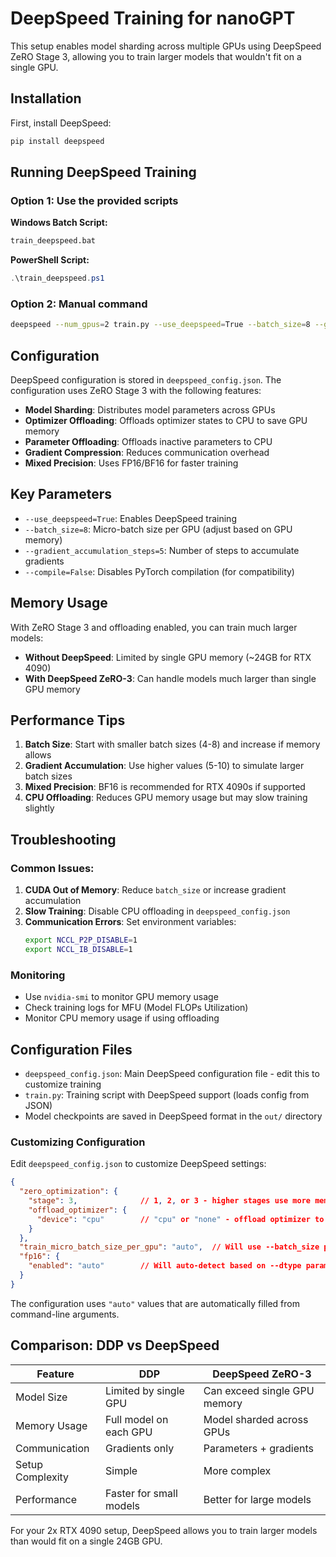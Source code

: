 # DeepSpeed Training for nanoGPT

This setup enables model sharding across multiple GPUs using DeepSpeed ZeRO Stage 3, allowing you to train larger models that wouldn't fit on a single GPU.

## Installation

First, install DeepSpeed:

```bash
pip install deepspeed
```

## Running DeepSpeed Training

### Option 1: Use the provided scripts

**Windows Batch Script:**
```cmd
train_deepspeed.bat
```

**PowerShell Script:**
```powershell
.\train_deepspeed.ps1
```

### Option 2: Manual command

```bash
deepspeed --num_gpus=2 train.py --use_deepspeed=True --batch_size=8 --gradient_accumulation_steps=5 --compile=False
```

## Configuration

DeepSpeed configuration is stored in `deepspeed_config.json`. The configuration uses ZeRO Stage 3 with the following features:

- **Model Sharding**: Distributes model parameters across GPUs
- **Optimizer Offloading**: Offloads optimizer states to CPU to save GPU memory
- **Parameter Offloading**: Offloads inactive parameters to CPU
- **Gradient Compression**: Reduces communication overhead
- **Mixed Precision**: Uses FP16/BF16 for faster training

## Key Parameters

- `--use_deepspeed=True`: Enables DeepSpeed training
- `--batch_size=8`: Micro-batch size per GPU (adjust based on GPU memory)
- `--gradient_accumulation_steps=5`: Number of steps to accumulate gradients
- `--compile=False`: Disables PyTorch compilation (for compatibility)

## Memory Usage

With ZeRO Stage 3 and offloading enabled, you can train much larger models:

- **Without DeepSpeed**: Limited by single GPU memory (~24GB for RTX 4090)
- **With DeepSpeed ZeRO-3**: Can handle models much larger than single GPU memory

## Performance Tips

1. **Batch Size**: Start with smaller batch sizes (4-8) and increase if memory allows
2. **Gradient Accumulation**: Use higher values (5-10) to simulate larger batch sizes
3. **Mixed Precision**: BF16 is recommended for RTX 4090s if supported
4. **CPU Offloading**: Reduces GPU memory usage but may slow training slightly

## Troubleshooting

### Common Issues:

1. **CUDA Out of Memory**: Reduce `batch_size` or increase gradient accumulation
2. **Slow Training**: Disable CPU offloading in `deepspeed_config.json`
3. **Communication Errors**: Set environment variables:
   ```bash
   export NCCL_P2P_DISABLE=1
   export NCCL_IB_DISABLE=1
   ```

### Monitoring

- Use `nvidia-smi` to monitor GPU memory usage
- Check training logs for MFU (Model FLOPs Utilization)
- Monitor CPU memory usage if using offloading

## Configuration Files

- `deepspeed_config.json`: Main DeepSpeed configuration file - edit this to customize training
- `train.py`: Training script with DeepSpeed support (loads config from JSON)
- Model checkpoints are saved in DeepSpeed format in the `out/` directory

### Customizing Configuration

Edit `deepspeed_config.json` to customize DeepSpeed settings:

```json
{
  "zero_optimization": {
    "stage": 3,              // 1, 2, or 3 - higher stages use more memory optimization
    "offload_optimizer": {
      "device": "cpu"        // "cpu" or "none" - offload optimizer to CPU to save GPU memory
    }
  },
  "train_micro_batch_size_per_gpu": "auto",  // Will use --batch_size parameter
  "fp16": {
    "enabled": "auto"        // Will auto-detect based on --dtype parameter
  }
}
```

The configuration uses `"auto"` values that are automatically filled from command-line arguments.

## Comparison: DDP vs DeepSpeed

| Feature | DDP | DeepSpeed ZeRO-3 |
|---------|-----|------------------|
| Model Size | Limited by single GPU | Can exceed single GPU memory |
| Memory Usage | Full model on each GPU | Model sharded across GPUs |
| Communication | Gradients only | Parameters + gradients |
| Setup Complexity | Simple | More complex |
| Performance | Faster for small models | Better for large models |

For your 2x RTX 4090 setup, DeepSpeed allows you to train larger models than would fit on a single 24GB GPU.
